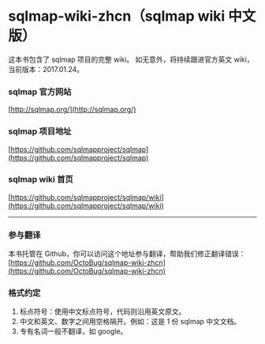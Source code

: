 # sqlmap-wiki-zhcn（sqlmap wiki 中文版）

这本书包含了 sqlmap 项目的完整 wiki。
如无意外，将持续跟进官方英文 wiki，当前版本：2017.01.24。

### sqlmap 官方网站

[http://sqlmap.org/](http://sqlmap.org/)

### sqlmap 项目地址

[https://github.com/sqlmapproject/sqlmap](https://github.com/sqlmapproject/sqlmap)

### sqlmap wiki 首页

[https://github.com/sqlmapproject/sqlmap/wiki](https://github.com/sqlmapproject/sqlmap/wiki)

---

### 参与翻译

本书托管在 Github，你可以访问这个地址参与翻译，帮助我们修正翻译错误：  
[https://github.com/OctoBug/sqlmap-wiki-zhcn](https://github.com/OctoBug/sqlmap-wiki-zhcn)

### 格式约定

1. 标点符号：使用中文标点符号，代码则沿用英文原文。
2. 中文和英文、数字之间用空格隔开。例如：这是 1 份 sqlmap 中文文档。
3. 专有名词一般不翻译，如 google。
